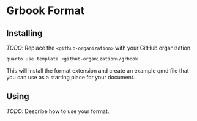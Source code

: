 # Grbook Format

## Installing

_TODO_: Replace the `<github-organization>` with your GitHub organization.

```bash
quarto use template <github-organization>/grbook
```

This will install the format extension and create an example qmd file
that you can use as a starting place for your document.

## Using

_TODO_: Describe how to use your format.

